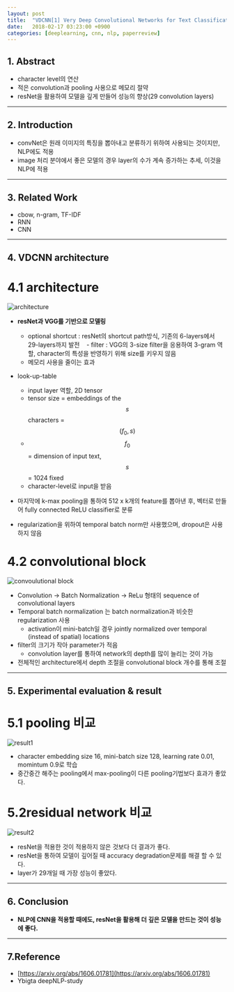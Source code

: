 ```yaml
---
layout: post
title:  "VDCNN[1] Very Deep Convolutional Networks for Text Classification(2016) - Review"
date:   2018-02-17 03:23:00 +0900
categories: [deeplearning, cnn, nlp, paperreview]
---
```


## 1. Abstract
- character level의 연산
- 적은 convolution과 pooling 사용으로 메모리 절약
- resNet을 활용하여 모델을 깊게 만들어 성능의 향상(29 convolution layers)

-----

## 2. Introduction
- convNet은 원래 이미지의 특징을 뽑아내고 분류하기 위하여 사용되는 것이지만, NLP에도 적용
- image 처리 분야에서 좋은 모델의 경우 layer의 수가 계속 증가하는 추세, 이것을 NLP에 적용

-----

## 3. Related Work
- cbow, n-gram, TF-IDF
- RNN
- CNN

-----

## 4. VDCNN architecture
# 4.1 architecture
![architecture](https://files.slack.com/files-pri/T1J7SCHU7-F8TJSSEKD/_______-1.png?pub_secret=70f9720b8e)

- **resNet과 VGG를 기반으로 모델링**
    - optional shortcut : resNet의 shortcut path방식, 기존의 6-layers에서 29-layers까지 발전
    - filter : VGG의 3-size filter을 응용하여 3-gram 역할, character의 특성을 반영하기 위해 size를 키우지 않음
    - 메모리 사용을 줄이는 효과

- look-up-table 
    - input layer 역할, 2D tensor
    - tensor size = embeddings of the $$s$$ characters = $$({f_{0}}, s)$$ 
    - $${f_{0}}$$ = dimension of input text, $$s$$ = 1024 fixed
    - character-level로 input을 받음

- 마지막에 k-max pooling을 통하여 512 x k개의 feature를 뽑아낸 후, 벡터로 만들어 fully connected ReLU classifier로 분류
- regularization을 위하여 temporal batch norm만 사용했으며, dropout은 사용하지 않음

# 4.2 convolutional block
![convoulutional block](https://files.slack.com/files-pri/T1J7SCHU7-F8TR77329/_______-2.png?pub_secret=b2ef5ebf73)

- Convolution -> Batch Normalization -> ReLu 형태의 sequence of convolutional layers
- Temporal batch normalization 는 batch normalization과 비슷한 regularization 사용 
    - activation이 mini-batch일 경우 jointly normalized over temporal (instead of spatial) locations
- filter의 크기가 작아 parameter가 적음 
    - convolution layer를 통하여 network의 depth를 많이 늘리는 것이 가능
- 전체적인 architecture에서 depth 조절을 convolutional block 개수를 통해 조절

-----

## 5. Experimental evaluation & result
# 5.1 pooling 비교
![result1](https://files.slack.com/files-pri/T1J7SCHU7-F8TMBQY5S/_______-3.png?pub_secret=492d56be4e)
- character embedding size 16, mini-batch size 128, learning rate 0.01, momintum 0.9로 학습
- 중간중간 해주는 pooling에서 max-pooling이 다른 pooling기법보다 효과가 좋았다.

# 5.2residual network 비교
![result2](https://files.slack.com/files-pri/T1J7SCHU7-F8TMBRQLU/_______-4.png?pub_secret=69f667839a)
- resNet을 적용한 것이 적용하지 않은 것보다 더 결과가 좋다.
- resNet을 통하여 모델이 깊어질 때 accuracy degradation문제를 해결 할 수 있다.
- layer가 29개일 때 가장 성능이 좋았다.

-----

## 6. Conclusion
- **NLP에 CNN을 적용할 때에도, resNet을 활용해 더 깊은 모델을 만드는 것이 성능에 좋다.**

-----

## 7.Reference
- [https://arxiv.org/abs/1606.01781](https://arxiv.org/abs/1606.01781)
- Ybigta deepNLP-study
